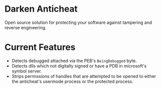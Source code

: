 # Darken Anticheat
Open source solution for protecting your software against tampering and reverse engineering.

# Current Features
- Detects debugged attached via the PEB's `BeingDebugged` byte.
- Detects dlls which not digitally signed or have a PDB in microsoft's symbol server.
- Strips permissions of handles that are attempted to be opened to either the anticheat's usermode process or the protected process.